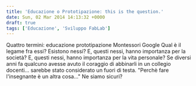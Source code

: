 ```yaml
---
title: 'Educazione o Prototipazione: this is the question.'
date: Sun, 02 Mar 2014 14:13:32 +0000
draft: true
tags: ['Educazione', 'Sviluppo FabLab']
---
```


Quattro termini: educazione prototipazione Montessori Google Qual è il legame fra essi? Esistono nessi? E, questi nessi, hanno importanza per la società? E, questi nessi, hanno importanza per la vita personale? Se diversi anni fa qualcuno avesse avuto il coraggio di abbinarli in un collegio docenti... sarebbe stato considerato un fuori di testa. "Perchè fare l'insegnante è un altra cosa..." Ne siamo sicuri?